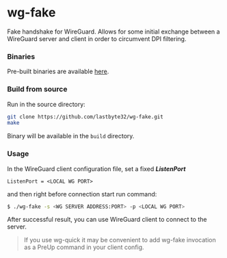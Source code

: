 # wg-fake

Fake handshake for WireGuard. Allows for some initial exchange between a WireGuard server and client in order to circumvent DPI filtering.

### Binaries

Pre-built binaries are available [here](https://github.com/lastbyte32/wg-fake/releases/latest).

### Build from source

Run in the source directory:

```bash
git clone https://github.com/lastbyte32/wg-fake.git
make
```

Binary will be available in the `build` directory.

### Usage
In the WireGuard client configuration file, set a fixed ***ListenPort***
```
ListenPort = <LOCAL WG PORT>
```
and then right before connection start run command:

```bash
$ ./wg-fake -s <WG SERVER ADDRESS:PORT> -p <LOCAL WG PORT>
```
After successful result, you can use WireGuard client to connect to the server.
> If you use wg-quick it may be convenient to add wg-fake invocation as a PreUp command in your client config.

